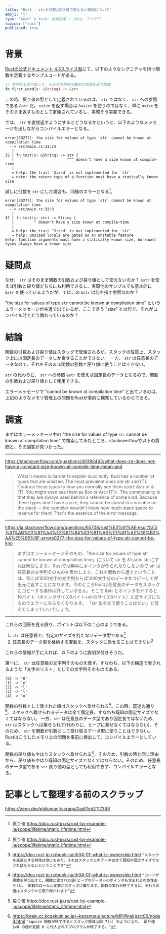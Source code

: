 ```yaml
---
title: "Rust - strが引数/戻り値で使えない理由について"
emoji: "🦀"
type: "tech" # tech: 技術記事 / idea: アイデア
topics: ["rust"]
published: true
---
```


# 背景
[Rustの公式ドキュメント 4.3スライス型](https://doc.rust-jp.rs/book-ja/ch04-03-slices.html)にて、以下のようなシグニチャを持つ関数を定義するサンプルコードがある。

```rust
// 文字列を受け取って、その文字列中の最初の単語を返す関数
fn first_word(s: &String) -> &str
```

この時、戻り値の型として定義されているのは、 `str` ではなく、 `str` への参照である `&str` だ。 `usize` を返す場合は `&usize` を使うのではなく、単に `usize` をそのまま返すものとして定義されているし、実際そう実装できる。

では、 `str` を直接返すようにするとどうなるかというと、以下のようなメッセージを出しながらコンパイルエラーとなる。

```
error[E0277]: the size for values of type `str` cannot be known at compilation time
  --> src/main.rs:32:24
   |
32 | fn test(s: &String) -> str {
   |                        ^^^ doesn't have a size known at compile-time
   |
   = help: the trait `Sized` is not implemented for `str`
   = note: the return type of a function must have a statically known size
```

試しに引数を `str` にした場合も、同様のエラーとなる[^1]。

[^1]: 戻り値 https://doc.rust-jp.rs/rust-by-example-ja/scope/lifetime/static_lifetime.html

```
error[E0277]: the size for values of type `str` cannot be known at compilation time
  --> src/main.rs:32:9
   |
32 | fn test(s: str) -> String {
   |         ^ doesn't have a size known at compile-time
   |
   = help: the trait `Sized` is not implemented for `str`
   = help: unsized locals are gated as an unstable feature
help: function arguments must have a statically known size, borrowed types always have a known size
```

# 疑問点
なぜ、 `str` はそのまま関数の引数および戻り値として使えないのか？
`&str` を使えば引数と戻り値どちらにも利用できるし、実際他のサンプルでも基本的に `&str` を使っているようだが、ではこの `&str` は何を指す参照なのか？

"the size for values of type `str` cannot be known at compilation time" というエラーメッセージが共通で出ているが、ここで言う "size" とは何で、それがコンパイル時とどう関わっているのか？

# 結論
関数の引数および戻り値はスタックで管理されるが、スタックの性質上、スタック上には固定長のデータしか乗せることができない。
一方、 `str` は任意長のデータなので、それをそのまま関数の引数と戻り値に使うことはできない。

`str` の代わりに、 `str` への参照 `&str` を使えば固定長のデータとなるので、関数の引数および戻り値として使用できる。

エラーメッセージで "cannot be known at compilation time" と出ているのは、上記のようなメモリ管理上の問題をRustが事前に検知しているからである。

# 調査
まずはエラーメッセージ中の "the size for values of type `str` cannot be known at compilation time" で検索してみたところ、stackoverflowで以下の質問と、その回答が見つかった。

----
https://stackoverflow.com/questions/49393462/what-does-str-does-not-have-a-constant-size-known-at-compile-time-mean-and

> What it means is harder to explain succinctly. Rust has a number of types that are unsized. The most prevalent ones are str and [T]. Contrast these types to how you normally see them used: &str or &[T]. You might even see them as Box<str> or Arc<[T]>. The commonality is that they are always used behind a reference of some kind.
> Because these types don't have a size, they cannot be stored in a variable on the stack — the compiler wouldn't know how much stack space to reserve for them! That's the essence of the error message.
----
https://ja.stackoverflow.com/questions/65708/rust%E3%81%AEresult%E3%81%AB%E3%81%A4%E3%81%84%E3%81%A6%E3%81%AE%E8%B3%AA%E5%95%8F-errore0277-the-size-for-values-of-type-str-cannot-be-kno

> まずはエラーメッセージそのもの、「the size for values of type str cannot be known at compilation time」について
> str を &'static str にすれば解決します。 Rustでは勝手にポインタが作られたりしないので str は任意長の文字列そのものを表わします。これを関数から返すということは、例えば1000文字の文字列ならば1000文字分のデータをコピーして呼出元に返すことになります。今のところRustは任意長のデータをスタックにコピーする操作は許していません。そこで &str とポインタを介すると16バイト（ポインタサイズ8バイト+strのサイズ8バイト）と定サイズになるのでエラーにならなくなります。
> 「str 型を生で使うことはない」と覚えてしまっていいでしょう。
---

これらの回答を見る限り、ポイントは以下の二点のようである。

1. `str` は任意長で、特定のサイズを持たないデータ型である[^1]
2. 任意長のデータ型を格納する変数を、スタックに乗せることはできない[^2]

[^1]: https://doc.rust-jp.rs/book-ja/ch08-02-strings.html `"Rustには、言語の核として1種類しか文字列型が存在しません。 文字列スライスのstrで、通常借用された形態&strで見かけます"`
[^2]: https://doc.rust-jp.rs/book-ja/ch04-01-what-is-ownership.html `"スタックを高速にする特性は他にもあり、それはスタック上のデータは全て既知の固定サイズでなければならないということです"`

これらの情報が手に入れば、以下のように説明が付きそうだ。

第一に、 `str` は任意帳の文字列そのものを表す。すなわち、以下の構造で表されるような「文字のリスト」としての文字列そのものである。

```
[0] -> 'H'
[1] -> 'e'
[2] -> 'l'
[3] -> 'l'
[4] -> 'o'
```

関数の引数として渡された値はスタックへ乗せられる[^3]。この時、既述の通り[^1]、スタックへ載せられるデータは全て固定長、すなわち既知の固定サイズでなくてはならない。
一方、`str` は任意長のデータ型であり固定長ではないため、 `str` はスタックへは乗せられず(代わりに、ヒープに乗せなくてはならない)、そのため、 `str` を関数が引数として受け取るデータ型に使うことはできない。Rustはこうしたメモリ上の問題を事前に検出して、コンパイルエラーとしている。

関数の戻り値もやはりスタックへ乗せられる[^4]。そのため、引数の時と同じ理由から、戻り値もやはり既知の固定サイズでなくてはならない。そのため、任意長のデータ型である `str` 戻り値の型としても利用できず、コンパイルエラーとなる。

[^3]: https://doc.rust-jp.rs/book-ja/ch04-01-what-is-ownership.html `"コードが関数を呼び出すと、関数に渡された値(ヒープのデータへのポインタも含まれる可能性あり)と、 関数のローカル変数がスタックに載ります。関数の実行が終了すると、それらの値はスタックから取り除かれます"`
[^4]: https://brain.cc.kogakuin.ac.jp/~kanamaru/lecture/MP/final/part06/node9.html `"square 関数が終了するとスタック領域は図 7(c) のようになり、 戻り値 $v0 の値が変数 b に代入されてプログラムが終了する。"`

# 記事として整理する前のスクラップ
https://zenn.dev/philomagi/scraps/0adf7ed2117368
